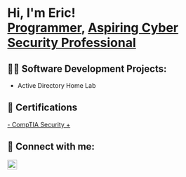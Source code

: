 <h1>Hi, I'm Eric! <br/><a href="https://github.com/samohtsu">Programmer</a>, <a href="https://www.linkedin.com/in/ericthomas98/">Aspiring Cyber Security Professional</a></h1>

<h2>👨‍💻 Software Development Projects:</h2>

- Active Directory Home Lab</h2>

<h2>📃 Certifications</h2>

  <a href="[https://www.linkedin.com/in/ericthomas98/](https://github.com/ericthomas98/Samohtsu/blob/main/Security%2B%20Card%20.pdf)">- CompTIA Security +</a>
  
<h2> 🤳 Connect with me:</h2>

[<img align="left" alt="EricThomas | LinkedIn" width="22px" src="https://cdn.jsdelivr.net/npm/simple-icons@v3/icons/linkedin.svg" />][linkedin]

[linkedin]: www.linkedin.com/in/ericthomas98

<!--
**samohtsu/samohtsu** is a ✨ _special_ ✨ repository because its `README.md` (this file) appears on your GitHub profile.

Here are some ideas to get you started:

- 🔭 I’m currently working on ...
- 🌱 I’m currently learning ...
- 👯 I’m looking to collaborate on ...
- 🤔 I’m looking for help with ...
- 💬 Ask me about ...
- 📫 How to reach me: ...
- 😄 Pronouns: ...
- ⚡ Fun fact: ...
-->
